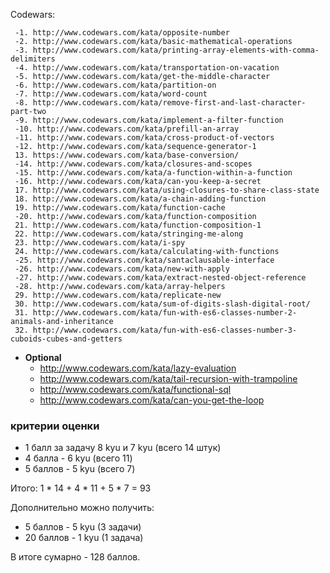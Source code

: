 Codewars:

     -1. http://www.codewars.com/kata/opposite-number
     -2. http://www.codewars.com/kata/basic-mathematical-operations
     -3. http://www.codewars.com/kata/printing-array-elements-with-comma-delimiters
     -4. http://www.codewars.com/kata/transportation-on-vacation
     -5. http://www.codewars.com/kata/get-the-middle-character
     -6. http://www.codewars.com/kata/partition-on
     -7. http://www.codewars.com/kata/word-count
     -8. http://www.codewars.com/kata/remove-first-and-last-character-part-two
     -9. http://www.codewars.com/kata/implement-a-filter-function
     -10. http://www.codewars.com/kata/prefill-an-array
     -11. http://www.codewars.com/kata/cross-product-of-vectors
     -12. http://www.codewars.com/kata/sequence-generator-1
     13. https://www.codewars.com/kata/base-conversion/
     -14. http://www.codewars.com/kata/closures-and-scopes
     -15. http://www.codewars.com/kata/a-function-within-a-function
     -16. http://www.codewars.com/kata/can-you-keep-a-secret
     17. http://www.codewars.com/kata/using-closures-to-share-class-state
     18. http://www.codewars.com/kata/a-chain-adding-function
     19. http://www.codewars.com/kata/function-cache
     -20. http://www.codewars.com/kata/function-composition
     21. http://www.codewars.com/kata/function-composition-1
     22. http://www.codewars.com/kata/stringing-me-along
     23. http://www.codewars.com/kata/i-spy
     24. http://www.codewars.com/kata/calculating-with-functions
     -25. http://www.codewars.com/kata/santaclausable-interface
     -26. http://www.codewars.com/kata/new-with-apply
     -27. http://www.codewars.com/kata/extract-nested-object-reference
     -28. http://www.codewars.com/kata/array-helpers
     29. http://www.codewars.com/kata/replicate-new
     30. http://www.codewars.com/kata/sum-of-digits-slash-digital-root/
     31. http://www.codewars.com/kata/fun-with-es6-classes-number-2-animals-and-inheritance
     32. http://www.codewars.com/kata/fun-with-es6-classes-number-3-cuboids-cubes-and-getters
     
  - __Optional__
     - http://www.codewars.com/kata/lazy-evaluation
     - http://www.codewars.com/kata/tail-recursion-with-trampoline
     - http://www.codewars.com/kata/functional-sql
     - http://www.codewars.com/kata/can-you-get-the-loop
  
  ### критерии оценки
*  1 балл за задачу 8 kyu и 7 kyu (всего 14 штук)
*  4 балла - 6 kyu (всего 11)
*  5 баллов - 5 kyu (всего 7)

Итого: 1 * 14 + 4 * 11 + 5 * 7  = 93

Дополнительно можно получить:
*  5 баллов - 5 kyu (3 задачи)
*  20 баллов - 1 kyu (1 задача)

В итоге сумарно - 128 баллов. 
